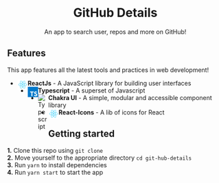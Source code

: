 <h1 align="center">
  <br>
  GitHub Details
 </h1>
 
<p align="center">An app to search user, repos and more on GitHub!</p>
 
<!-- <p align="center">
  <img src="public/gif.gif"/>
</p> -->

## Features
This app features all the latest tools and practices in web development!
 - <img align="left" alt="Typescript" width="24px" src="https://raw.githubusercontent.com/github/explore/80688e429a7d4ef2fca1e82350fe8e3517d3494d/topics/react/react.png" />**ReactJs** - A JavaScript library for building user interfaces
 - <img align="left" alt="Typescript" width="24px" src="https://raw.githubusercontent.com/github/explore/80688e429a7d4ef2fca1e82350fe8e3517d3494d/topics/typescript/typescript.png" />**Typescript** - A superset of Javascript
 - <img align="left" alt="Typescript" width="24px" src="https://itelofilho.gallerycdn.vsassets.io/extensions/itelofilho/chakra-ui-cheatsheet/0.1.2/1602346378840/Microsoft.VisualStudio.Services.Icons.Default" />**Chakra UI** - A simple, modular and accessible component library
 - <img align="left" alt="Typescript" width="24px" src="https://raw.githubusercontent.com/github/explore/80688e429a7d4ef2fca1e82350fe8e3517d3494d/topics/react/react.png" />**React-Icons** - A lib of icons for React

## Getting started

**1.** Clone this repo using `git clone`<br />
**2.** Move yourself to the appropriate directory `cd git-hub-details`<br />
**3.** Run `yarn` to install dependencies<br />
**4.** Run `yarn start` to start the app
<br>
<br>
